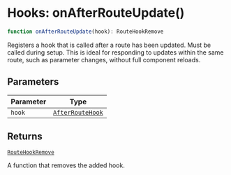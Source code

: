 # Hooks: onAfterRouteUpdate()

```ts
function onAfterRouteUpdate(hook): RouteHookRemove
```

Registers a hook that is called after a route has been updated. Must be called during setup.
This is ideal for responding to updates within the same route, such as parameter changes, without full component reloads.

## Parameters

| Parameter | Type |
| ------ | ------ |
| `hook` | [`AfterRouteHook`](../types/AfterRouteHook.md) |

## Returns

[`RouteHookRemove`](../types/RouteHookRemove.md)

A function that removes the added hook.

